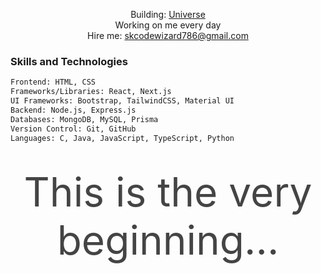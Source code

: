 <div style="max-width: 800px; margin: 0 auto; text-align: center;">
  <p>
    Building: <a href="https://github.com/akramcodez/universe" target="_blank" rel="noopener noreferrer">Universe</a><br>
    Working on me every day<br>
    Hire me: <a href="mailto:skcodewizard786@gmail.com">skcodewizard786@gmail.com</a><br>
  </p>
</div>

### Skills and Technologies

```bash
Frontend: HTML, CSS
Frameworks/Libraries: React, Next.js
UI Frameworks: Bootstrap, TailwindCSS, Material UI
Backend: Node.js, Express.js
Databases: MongoDB, MySQL, Prisma
Version Control: Git, GitHub
Languages: C, Java, JavaScript, TypeScript, Python
```

<p style="font-size: 64px; color: #444; margin: 40px 0; text-align: center;">
 This is the very beginning...
</p>
